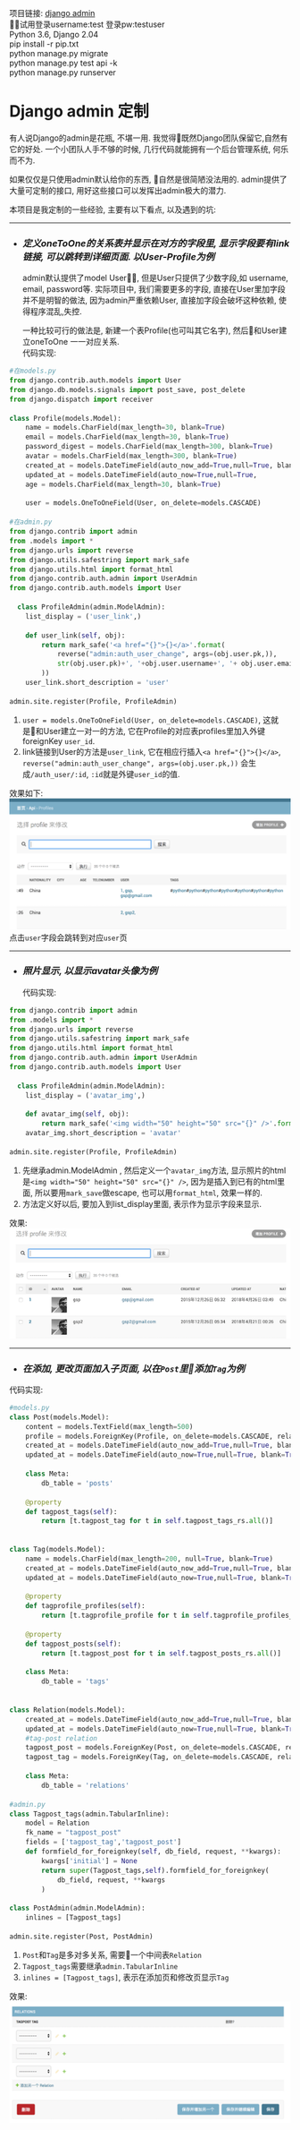 项目链接: [django admin](http://gongsongping.com/admin 'admin')  
试用登录username:test  登录pw:testuser   
Python 3.6, Django 2.04  
pip install -r pip.txt  
python manage.py migrate  
python manage.py test api -k  
python manage.py runserver  

# Django admin 定制
  有人说Django的admin是花瓶, 不堪一用. 我觉得既然Django团队保留它,自然有它的好处. 一个小团队人手不够的时候, 几行代码就能拥有一个后台管理系统, 何乐而不为. 
  
  如果仅仅是只使用admin默认给你的东西, 自然是很简陋没法用的. admin提供了大量可定制的接口, 用好这些接口可以发挥出admin极大的潜力. 

  本项目是我定制的一些经验, 主要有以下看点, 以及遇到的坑:  
___

- ### _定义oneToOne的关系表并显示在对方的字段里, 显示字段要有link链接, 可以跳转到详细页面. 以User-Profile为例_

  admin默认提供了model User, 但是User只提供了少数字段,如 username, email, password等. 实际项目中, 我们需要更多的字段, 直接在User里加字段并不是明智的做法, 因为admin严重依赖User, 直接加字段会破坏这种依赖, 使得程序混乱,失控.  
   
  一种比较可行的做法是, 新建一个表Profile(也可叫其它名字), 然后和User建立oneToOne 一一对应关系.  
  代码实现:  
```python
#在models.py
from django.contrib.auth.models import User
from django.db.models.signals import post_save, post_delete
from django.dispatch import receiver

class Profile(models.Model):
    name = models.CharField(max_length=30, blank=True)
    email = models.CharField(max_length=30, blank=True)
    password_digest = models.CharField(max_length=300, blank=True)
    avatar = models.CharField(max_length=300, blank=True)
    created_at = models.DateTimeField(auto_now_add=True,null=True, blank=True)
    updated_at = models.DateTimeField(auto_now=True,null=True, 
    age = models.CharField(max_length=30, blank=True)

    user = models.OneToOneField(User, on_delete=models.CASCADE)

#在admin.py
from django.contrib import admin
from .models import *
from django.urls import reverse
from django.utils.safestring import mark_safe    
from django.utils.html import format_html
from django.contrib.auth.admin import UserAdmin
from django.contrib.auth.models import User

  class ProfileAdmin(admin.ModelAdmin):
    list_display = ('user_link',)

    def user_link(self, obj):
        return mark_safe('<a href="{}">{}</a>'.format(
            reverse("admin:auth_user_change", args=(obj.user.pk,)),
            str(obj.user.pk)+', '+obj.user.username+', '+ obj.user.email
        ))
    user_link.short_description = 'user'

admin.site.register(Profile, ProfileAdmin)
```
1. `user = models.OneToOneField(User, on_delete=models.CASCADE)`, 这就是和User建立一对一的方法, 它在Profile的对应表profiles里加入外键foreignKey `user_id`.
2. link链接到User的方法是`user_link`, 它在相应行插入`<a href="{}">{}</a>`, `reverse("admin:auth_user_change", args=(obj.user.pk,))` 会生成`/auth_user/:id`, `:id`就是外键`user_id`的值.

效果如下:  
![avatar](static/user_link.png)  
点击`user`字段会跳转到对应`user`页

_______

- ### _照片显示, 以显示avatar头像为例_

  代码实现:
```python
from django.contrib import admin
from .models import *
from django.urls import reverse
from django.utils.safestring import mark_safe    
from django.utils.html import format_html
from django.contrib.auth.admin import UserAdmin
from django.contrib.auth.models import User

  class ProfileAdmin(admin.ModelAdmin):
    list_display = ('avatar_img',)

    def avatar_img(self, obj):
        return mark_safe('<img width="50" height="50" src="{}" />'.format(obj.avatar))
    avatar_img.short_description = 'avatar'

admin.site.register(Profile, ProfileAdmin)
```
1. 先继承admin.ModelAdmin , 然后定义一个`avatar_img`方法, 显示照片的html是`<img width="50" height="50" src="{}" />`, 因为是插入到已有的html里面, 所以要用`mark_save`做escape, 也可以用`format_html`, 效果一样的.
2. 方法定义好以后, 要加入到list_display里面, 表示作为显示字段来显示.

 效果: 
  ![avatar](static/avatar.png)   

______
- ### _在添加, 更改页面加入子页面, 以在`Post`里添加`Tag`为例_  
代码实现:  
```python
#models.py
class Post(models.Model):
    content = models.TextField(max_length=500)  
    profile = models.ForeignKey(Profile, on_delete=models.CASCADE, related_name='posts', blank=True, null=False)
    created_at = models.DateTimeField(auto_now_add=True,null=True, blank=True)
    updated_at = models.DateTimeField(auto_now=True,null=True, blank=True)

    class Meta:
        db_table = 'posts'
    
    @property
    def tagpost_tags(self):
        return [t.tagpost_tag for t in self.tagpost_tags_rs.all()]


class Tag(models.Model):
    name = models.CharField(max_length=200, null=True, blank=True) 
    created_at = models.DateTimeField(auto_now_add=True,null=True, blank=True)
    updated_at = models.DateTimeField(auto_now=True,null=True, blank=True)       

    @property
    def tagprofile_profiles(self):
        return [t.tagprofile_profile for t in self.tagprofile_profiles_rs.all()] 

    @property
    def tagpost_posts(self):
        return [t.tagpost_post for t in self.tagpost_posts_rs.all()]    

    class Meta:
        db_table = 'tags'


class Relation(models.Model):
    created_at = models.DateTimeField(auto_now_add=True,null=True, blank=True)
    updated_at = models.DateTimeField(auto_now=True,null=True, blank=True)       
    #tag-post relation
    tagpost_post = models.ForeignKey(Post, on_delete=models.CASCADE, related_name="tagpost_tags_rs", default=1)
    tagpost_tag = models.ForeignKey(Tag, on_delete=models.CASCADE, related_name="tagpost_posts_rs", default=1)

    class Meta:
        db_table = 'relations'

#admin.py
class Tagpost_tags(admin.TabularInline):
    model = Relation
    fk_name = "tagpost_post"
    fields = ['tagpost_tag','tagpost_post']
    def formfield_for_foreignkey(self, db_field, request, **kwargs):
        kwargs['initial'] = None
        return super(Tagpost_tags,self).formfield_for_foreignkey(
            db_field, request, **kwargs
        )

class PostAdmin(admin.ModelAdmin):
    inlines = [Tagpost_tags]

admin.site.register(Post, PostAdmin)

```
1. `Post`和`Tag`是多对多关系, 需要一个中间表`Relation`
2. `Tagpost_tags`需要继承`admin.TabularInline`
2. `inlines = [Tagpost_tags]`, 表示在添加页和修改页显示`Tag`  

 效果: 
  ![avatar](static/post_tag.png) 